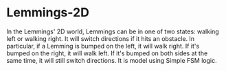 # Lemmings-2D

In the Lemmings' 2D world, Lemmings can be in one of two states: walking left or walking right.
It will switch directions if it hits an obstacle.
In particular, if a Lemming is bumped on the left, it will walk right.
If it's bumped on the right, it will walk left.
If it's bumped on both sides at the same time, it will still switch directions.
It is model using Simple FSM logic.
